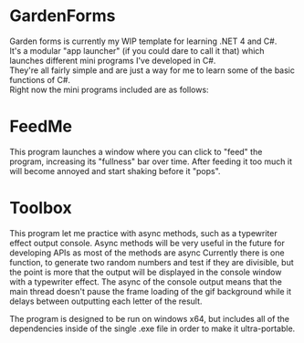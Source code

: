 # GardenForms
Garden forms is currently my WIP template for learning .NET 4 and C#. <br />
It's a modular "app launcher" (if you could dare to call it that) which launches different mini programs I've developed in C#.  <br />
They're all fairly simple and are just a way for me to learn some of the basic functions of C#. <br />
Right now the mini programs included are as follows: <br />

# FeedMe
This program launches a window where you can click to "feed" the program, increasing its "fullness" bar over time.
After feeding it too much it will become annoyed and start shaking before it "pops".

# Toolbox
This program let me practice with async methods, such as a typewriter effect output console.
Async methods will be very useful in the future for developing APIs as most of the methods are async
Currently there is one function, to generate two random numbers and test if they are divisible, but the point is more that the output will be displayed in the console window with a typewriter effect.
The async of the console output means that the main thread doesn't pause the frame loading of the gif background while it delays between outputting each letter of the result.

The program is designed to be run on windows x64, but includes all of the dependencies inside of the single .exe file in order to make it ultra-portable.

